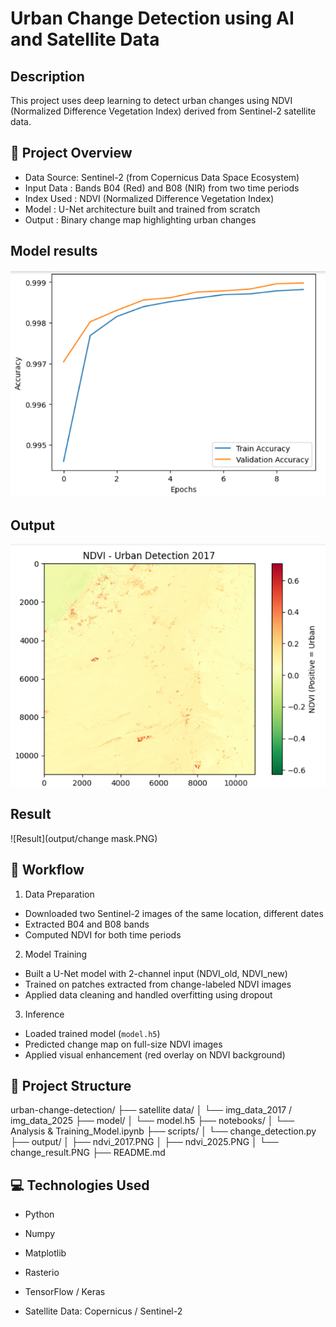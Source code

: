 # Urban Change Detection using AI and Satellite Data

## Description

This project uses deep learning to detect urban changes using NDVI (Normalized Difference Vegetation Index) derived from Sentinel-2 satellite data.

## 📌 Project Overview

- Data Source: Sentinel-2 (from Copernicus Data Space Ecosystem)
- Input Data : Bands B04 (Red) and B08 (NIR) from two time periods
- Index Used : NDVI (Normalized Difference Vegetation Index)
- Model      : U-Net architecture built and trained from scratch
- Output     : Binary change map highlighting urban changes

## Model results
![Result](output/accuracy_result.PNG)
## Output
![Result](output/ndvi_2017.PNG)
## Result
![Result](output/change mask.PNG)

## 🧠 Workflow

1. Data Preparation
- Downloaded two Sentinel-2 images of the same location, different dates
- Extracted B04 and B08 bands
- Computed NDVI for both time periods

2. Model Training
- Built a U-Net model with 2-channel input (NDVI_old, NDVI_new)
- Trained on patches extracted from change-labeled NDVI images
- Applied data cleaning and handled overfitting using dropout

3. Inference
- Loaded trained model (`model.h5`)
- Predicted change map on full-size NDVI images
- Applied visual enhancement (red overlay on NDVI background)


## 🚀 Project Structure

urban-change-detection/
├── satellite data/
│ └── img_data_2017 / img_data_2025
├── model/
│ └── model.h5
├── notebooks/
│ └── Analysis & Training_Model.ipynb
├── scripts/
│ └── change_detection.py
├── output/
│ ├── ndvi_2017.PNG
│ ├── ndvi_2025.PNG
│ └── change_result.PNG
├── README.md


## 💻 Technologies Used

- Python

- Numpy

- Matplotlib

- Rasterio

- TensorFlow / Keras

- Satellite Data: Copernicus / Sentinel-2



